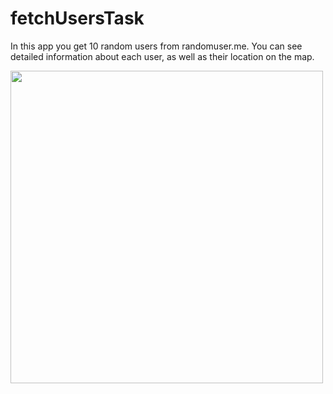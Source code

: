 # fetchUsersTask
In this app you get 10 random users from randomuser.me. You can see detailed information about each user, as well as their location on the map.

<img class="animated-gif" src="https://user-images.githubusercontent.com/97702399/168376322-47dfe007-79cf-4218-b343-951a09af8fde.gif" height="500" >

